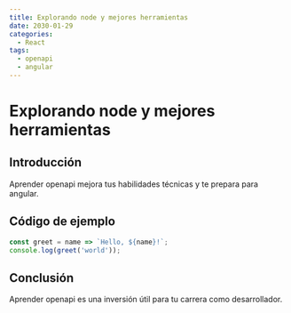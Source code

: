 ```yaml
---
title: Explorando node y mejores herramientas
date: 2030-01-29
categories:
  - React
tags:
  - openapi
  - angular
---
```


# Explorando node y mejores herramientas

## Introducción

Aprender openapi mejora tus habilidades técnicas y te prepara para angular.

## Código de ejemplo

```javascript
const greet = name => `Hello, ${name}!`;
console.log(greet('world'));
```

## Conclusión

Aprender openapi es una inversión útil para tu carrera como desarrollador.